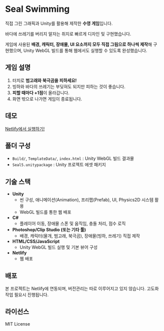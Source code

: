 # Seal Swimming

직접 그린 그래픽과 Unity를 활용해 제작한 **수영 게임**입니다.

바다에 쓰레기를 버리지 말자는 취지로 빠르게 디자인 및 구현했습니다.

게임에 사용된 **배경, 캐릭터, 장애물, UI 요소까지 모두 직접 그림으로 하나씩 제작**해 구현했으며, Unity WebGL 빌드를 통해 웹에서도 실행할 수 있도록 완성했습니다.

## 게임 설명

1. 터치로 **범고래와 북극곰을 피하세요!**
2. 빙하와 바다의 쓰레기는 부딪혀도 되지만 피하는 것이 좋습니다.
3. **피할 때마다 +1점**이 올라갑니다.
4. 화면 밖으로 나가면 게임이 종료됩니다.

## 데모

[Netlify에서 실행하기!](https://lovelysealswimming.netlify.app)

## 폴더 구성

- `Build/`, `TemplateData/`, `index.html` : Unity WebGL 빌드 결과물
- `Seal5.unitypackage` : Unity 프로젝트 에셋 패키지

## 기술 스택

- **Unity**
  - 씬 구성, 애니메이션(Animation), 프리팹(Prefab), UI, Physics2D 시스템 활용
  - WebGL 빌드를 통한 웹 배포
- **C#**
  - 플레이어 이동, 장애물 스폰 및 움직임, 충돌 처리, 점수 로직
- **Photoshop/Clip Studio (또는 기타 툴)**
  - 배경, 캐릭터(물개, 범고래, 북극곰), 장애물(빙하, 쓰레기) 직접 제작
- **HTML/CSS/JavaScript**
  - Unity WebGL 빌드 실행 및 기본 뷰어 구성
- **Netlify**
  - 웹 배포

## 배포

본 프로젝트는 Netlify에 연동되며, 버전관리는 따로 이루어지고 있지 않습니다. 고도화 작업 필요시 진행됩니다.

## 라이선스

MIT License
